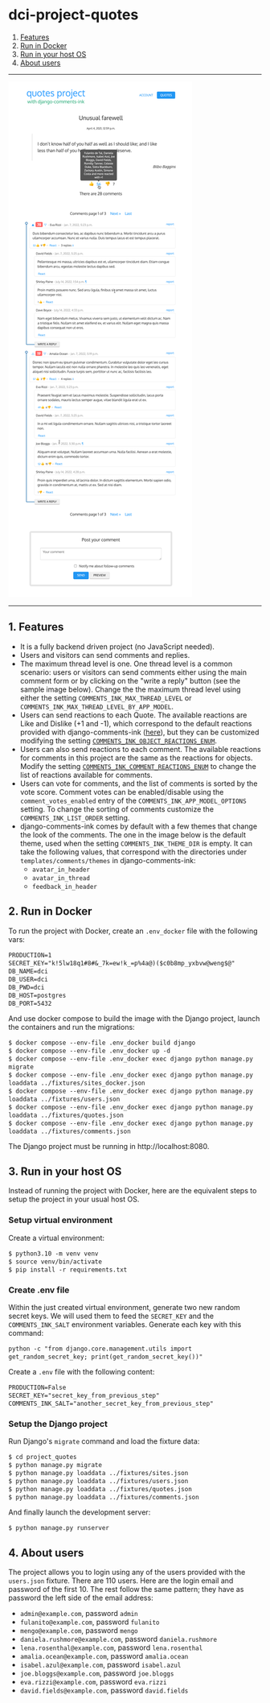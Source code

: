 # dci-project-quotes

 1. [Features](#1-features)
 2. [Run in Docker](#2-run-in-docker)
 3. [Run in your host OS](#3-run-in-your-host-os)
 4. [About users](#4-about-users)

<p align="center"><hr /><img src="cover.png"><hr /></p>

## 1. Features

 * It is a fully backend driven project (no JavaScript needed).
 * Users and visitors can send comments and replies.
 * The maximum thread level is one. One thread level is a common scenario: users or visitors can send comments either using the main comment form or by clicking on the "write a reply" button (see the sample image below). Change the the maximum thread level using either the setting `COMMENTS_INK_MAX_THREAD_LEVEL` or `COMMENTS_INK_MAX_THREAD_LEVEL_BY_APP_MODEL`.
 * Users can send reactions to each Quote. The available reactions are Like and Dislike (+1 and -1), which correspond to the default reactions provided with django-comments-ink ([here](https://github.com/comments-ink/django-comments-ink/blob/0abfbee5e02a8886f646d4bd39b3e4d89e699823/django_comments_ink/models.py#L392)), but they can be customized modifying the setting [`COMMENTS_INK_OBJECT_REACTIONS_ENUM`](https://github.com/comments-ink/django-comments-ink/blob/0abfbee5e02a8886f646d4bd39b3e4d89e699823/django_comments_ink/conf/defaults.py#L38).
 * Users can also send reactions to each comment. The available reactions for comments in this project are the same as the reactions for objects. Modify the setting [`COMMENTS_INK_COMMENT_REACTIONS_ENUM`](https://github.com/comments-ink/django-comments-ink/blob/0abfbee5e02a8886f646d4bd39b3e4d89e699823/django_comments_ink/conf/defaults.py#L35) to change the list of reactions available for comments.
 * Users can vote for comments, and the list of comments is sorted by the vote score. Comment votes can be enabled/disable using the `comment_votes_enabled` entry of the `COMMENTS_INK_APP_MODEL_OPTIONS` setting. To change the sorting of comments customize the `COMMENTS_INK_LIST_ORDER` setting.
 * django-comments-ink comes by default with a few themes that change the look of the comments. The one in the image below is the default theme, used when the setting `COMMENTS_INK_THEME_DIR` is empty. It can take the following values, that correspond with the directories under `templates/comments/themes` in django-comments-ink:
   * `avatar_in_header`
   * `avatar_in_thread`
   * `feedback_in_header`

## 2. Run in Docker

To run the project with Docker, create an `.env_docker` file with the following vars:

    PRODUCTION=1
    SECRET_KEY="k!5lw18q1#8#&_7k=ew!k_=p%4a@)($c0b8mp_yxbvw@weng$@"
    DB_NAME=dci
    DB_USER=dci
    DB_PWD=dci
    DB_HOST=postgres
    DB_PORT=5432

And use docker compose to build the image with the Django project, launch the containers and run the migrations:

    $ docker compose --env-file .env_docker build django
    $ docker compose --env-file .env_docker up -d
    $ docker compose --env-file .env_docker exec django python manage.py migrate
    $ docker compose --env-file .env_docker exec django python manage.py loaddata ../fixtures/sites_docker.json
    $ docker compose --env-file .env_docker exec django python manage.py loaddata ../fixtures/users.json
    $ docker compose --env-file .env_docker exec django python manage.py loaddata ../fixtures/quotes.json
    $ docker compose --env-file .env_docker exec django python manage.py loaddata ../fixtures/comments.json

The Django project must be running in http://localhost:8080.

## 3. Run in your host OS

Instead of running the project with Docker, here are the equivalent steps to setup the project in your usual host OS.

### Setup virtual environment

Create a virtual environment:

    $ python3.10 -m venv venv
    $ source venv/bin/activate
    $ pip install -r requirements.txt

### Create .env file

Within the just created virtual environment, generate two new random secret keys. We will used them to feed the `SECRET_KEY` and the `COMMENTS_INK_SALT` environment variables. Generate each key with this command:

    python -c "from django.core.management.utils import get_random_secret_key; print(get_random_secret_key())"

Create a `.env` file with the following content:

    PRODUCTION=False
    SECRET_KEY="secret_key_from_previous_step"
    COMMENTS_INK_SALT="another_secret_key_from_previous_step"

### Setup the Django project

Run Django's `migrate` command and load the fixture data:

    $ cd project_quotes
    $ python manage.py migrate
    $ python manage.py loaddata ../fixtures/sites.json
    $ python manage.py loaddata ../fixtures/users.json
    $ python manage.py loaddata ../fixtures/quotes.json
    $ python manage.py loaddata ../fixtures/comments.json

And finally launch the development server:

    $ python manage.py runserver

## 4. About users

The project allows you to login using any of the users provided with the `users.json` fixture. There are 110 users. Here are the login email and password of the first 10. The rest follow the same pattern; they have as password the left side of the email address:

 * `admin@example.com`, password `admin`
 * `fulanito@example.com`, password `fulanito`
 * `mengo@example.com`, password `mengo`
 * `daniela.rushmore@example.com`, password `daniela.rushmore`
 * `lena.rosenthal@example.com`, password `lena.rosenthal`
 * `amalia.ocean@example.com`, password `amalia.ocean`
 * `isabel.azul@example.com`, password `isabel.azul`
 * `joe.bloggs@example.com`, password `joe.bloggs`
 * `eva.rizzi@example.com`, password `eva.rizzi`
 * `david.fields@example.com`, password `david.fields`
